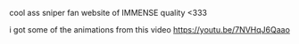 cool ass sniper fan website of IMMENSE quality <333

i got some of the animations from this video https://youtu.be/7NVHqJ6Qaao